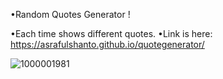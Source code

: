 •Random Quotes Generator !

•Each time shows different quotes.
•Link is here: https://asrafulshanto.github.io/quotegenerator/

![1000001981](https://github.com/asrafulshanto/quotegenerator/assets/64688056/113cf1ca-428a-44b0-b307-6ed7925a4013)
